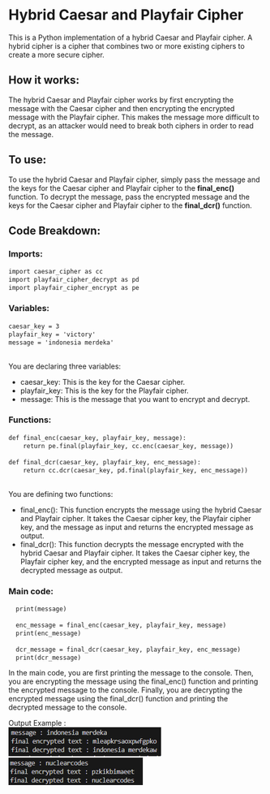 # Hybrid Caesar and Playfair Cipher
This is a Python implementation of a hybrid Caesar and Playfair cipher. A hybrid cipher is a cipher that combines two or more existing ciphers to create a more secure cipher.

## How it works:

The hybrid Caesar and Playfair cipher works by first encrypting the message with the Caesar cipher and then encrypting the encrypted message with the Playfair cipher. This makes the message more difficult to decrypt, as an attacker would need to break both ciphers in order to read the message.

## To use:

To use the hybrid Caesar and Playfair cipher, simply pass the message and the keys for the Caesar cipher and Playfair cipher to the **final_enc()** function. To decrypt the message, pass the encrypted message and the keys for the Caesar cipher and Playfair cipher to the **final_dcr()** function.

## Code Breakdown:

### Imports:
    import caesar_cipher as cc
    import playfair_cipher_decrypt as pd
    import playfair_cipher_encrypt as pe

### Variables:
    caesar_key = 3
    playfair_key = 'victory'
    message = 'indonesia merdeka'
    
<br>You are declaring three variables:
- caesar_key: This is the key for the Caesar cipher.
- playfair_key: This is the key for the Playfair cipher.
- message: This is the message that you want to encrypt and decrypt.

### Functions:
    def final_enc(caesar_key, playfair_key, message):
        return pe.final(playfair_key, cc.enc(caesar_key, message))

    def final_dcr(caesar_key, playfair_key, enc_message):
        return cc.dcr(caesar_key, pd.final(playfair_key, enc_message))

<br>You are defining two functions:

- final_enc(): This function encrypts the message using the hybrid Caesar and Playfair cipher. It takes the Caesar cipher key, the Playfair cipher key, and the message as input and returns the encrypted message as output.
- final_dcr(): This function decrypts the message encrypted with the hybrid Caesar and Playfair cipher. It takes the Caesar cipher key, the Playfair cipher key, and the encrypted message as input and returns the decrypted message as output.

### Main code:
      print(message)

      enc_message = final_enc(caesar_key, playfair_key, message)
      print(enc_message)

      dcr_message = final_dcr(caesar_key, playfair_key, enc_message)
      print(dcr_message)

In the main code, you are first printing the message to the console. Then, you are encrypting the message using the final_enc() function and printing the encrypted message to the console. Finally, you are decrypting the encrypted message using the final_dcr() function and printing the decrypted message to the console.

Output Example :
<br> ![img1](https://github.com/MuhammadAinurR/hybrid-caesar-playfair-cipher/blob/main/output%20hybrid/output1.png)
<br> ![img2](https://github.com/MuhammadAinurR/hybrid-caesar-playfair-cipher/blob/main/output%20hybrid/output2.png)
